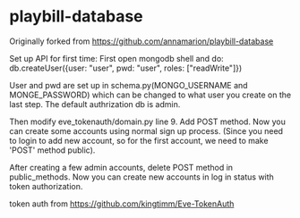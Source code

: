 # playbill-database

Originally forked from https://github.com/annamarion/playbill-database

Set up API for first time: 
First open mongodb shell and do: 
db.createUser({user: "user", pwd: "user", roles: ["readWrite"]})

User and pwd are set up in schema.py(MONGO_USERNAME and MONGE_PASSWORD) which can be changed to what user you create on the last step. The default authrization db is admin.

Then modify eve_tokenauth/domain.py line 9. Add POST method. Now you can create some accounts using normal sign up process. (Since you need to login to add new account, so for the first account, we need to make 'POST' method public).

After creating a few admin accounts, delete POST method in public_methods.
Now you can create new accounts in log in status with token authorization. 

token auth from https://github.com/kingtimm/Eve-TokenAuth